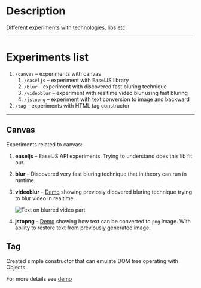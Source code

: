 # Description

Different experiments with technologies, libs etc.

---

# Experiments list

1. `/canvas` – experiments with canvas
	1. `/easeljs` – experiment with EaselJS library
	1. `/blur` – experiment with discovered fast bluring technique
	1. `/videoblur` – experiment with realtime video blur using fast bluring
	1. `/jstopng` – experiment with text conversion to image and backward
1. `/tag` – experiments with HTML tag constructor

---

## Canvas

Experiments related to canvas:

1. **easeljs** – EaselJS API experiments. Trying to understand does this lib fit our.

1. **blur** – Discovered very fast bluring technique that in theory can run in runtime.

1. **videoblur** – [Demo](http://a-ignatov-parc.github.io/experiments/canvas/videoblur/) showing previosly dicovered bluring technique trying to blur video in realtime.

	![Text on blurred video part](https://cloudup.com/cesy6HULb8v+)

1. **jstopng** – [Demo](http://a-ignatov-parc.github.io/experiments/canvas/jstopng/) showing how text can be converted to `png` image. With ability to restore text from previously generated image.


## Tag
Created simple constructor that can emulate DOM tree operating with Objects. 

For more details see [demo](http://a-ignatov-parc.github.io/experiments/tag/)